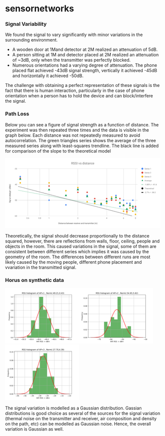 # sensornetworks


### Signal Variability

We found the signal to vary significantly with minor variations in the surrounding environment. 
- A wooden door at 1Mand detector at 2M realized an attenuation of 5dB.
- A person sitting at 1M and detector placed at 2M realized an attenuation of ~3dB, only when the transmitter was perfectly blocked.  
- Numerous orientations had a varying degree of attenuation. The phone placed flat achieved -43dB signal strength, vertically it achieved -45dB and horizontally it achieved -50dB. 

The challenge with obtaining a perfect representation of these signals is the fact that there is human interaction, particularly in the case of phone orientation when a person has to hold the device and can block/interfere the signal.



### Path Loss

Below you can see a figure of signal strength as a function of distance. The experiment was then repeated three times and the data is visible in the graph below. Each distance was not repeatedly measured to avoid autocorrelation. The green triangles series shows the average of the three measured series along with least-squares trendline. The black line is added for comparison of the slope to the theoretical model

![](./RSSI-vs-distance.svg)

Theoretically, the signal should decrease proportionally to the distance squared, however, there are reflections from walls, floor, ceiling, people and objects in the room. This caused variations in the signal, some of them are consistent between different series which implies it was caused by the geometry of the room. The differences between different runs are most likely caused by the moving people, different phone placement and vvariation in the transmitted signal.

### Horus on synthetic data

<img src="./histogramAP1.svg" alt="./histogramAP1.svg" width="240"/><img src="./histogramAP2.svg" alt="./histogramAP2.svg" width="240"/><img src="./histogramAP3.svg" alt="./histogramAP3.svg" width="240"/>

The signal variation is modelled as a Gaussian distribution. Gassian distributions is good choice as several of the sources for the signal variation (thermal noise on the transmitter and receiver, air composition and density on the path, etc) can be modelled as Gaussian noise. Hence, the overall variation is Gaussian as well.
